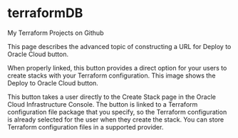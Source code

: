 # terraformDB
 My Terraform Projects on Github
<html>
    <head>
       
This page describes the advanced topic of constructing a URL for Deploy to Oracle Cloud button.

When properly linked, this button provides a direct option for your users to create stacks with your Terraform configuration.
This image shows the Deploy to Oracle Cloud button.


This button takes a user directly to the Create Stack page in the Oracle Cloud Infrastructure Console. The button is linked to a Terraform configuration file package that you specify, so the Terraform configuration is already selected for the user when they create the stack. You can store Terraform configuration files in a supported provider.
      
   </head>
    <body>
      
  
          
          
   </body>
</html> 
